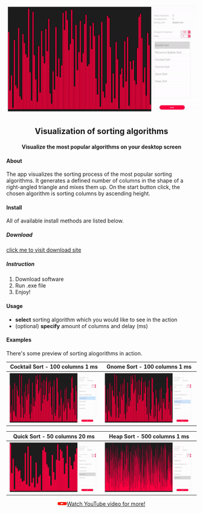 <h1 align="center"><a href="" alt="GitHub release"><img src="./preview/gif/4.gif" /></a></h1>
<h2 align="center"><b>Visualization of sorting algorithms</b></h2>
<h4 align="center">Visualize the most popular algorithms on your desktop screen</h4>

#### About

The app visualizes the sorting process of the most popular sorting algorithms. It generates a defined number of columns in the shape of a right-angled triangle and mixes them up. On the start button click, the chosen algorithm is sorting columns by ascending height.

#### Install

All of available install methods are listed below.

##### Download

<a href="https://drive.google.com/drive/folders/1-ZPC9MzLk_9sg7wD6JY8_t5UJLziFos_?usp=sharing">click me to visit download site</a><br/>

##### Instruction
1. Download software
2. Run .exe file
3. Enjoy!

#### Usage

* **select** sorting algorithm which you would like to see in the action
* (optional) **specify** amount of columns and delay (ms)

#### Examples

There's some preview of sorting alogorithms in action.

Cocktail Sort - 100 columns 1 ms | Gnome Sort - 100 columns 1 ms
:----------------------------:|:----------------------------:
![Bubble Sort](./preview/gif/1.gif) | ![Bubble Sort](./preview/gif/2.gif)

Quick Sort - 50 columns 20 ms | Heap Sort - 500 columns 1 ms
:----------------------------:|:----------------------------:
![Quick Sort](./preview/gif/3.gif) | ![Bubble Sort](./preview/gif/0.gif)

<a href="https://www.youtube.com/watch?v=ClpMRMi8ikQ&feature"><p align="center"><img src="./preview/ic_youtube.svg" width="24" height="12"/>Watch YouTube video for more!</div></a>
